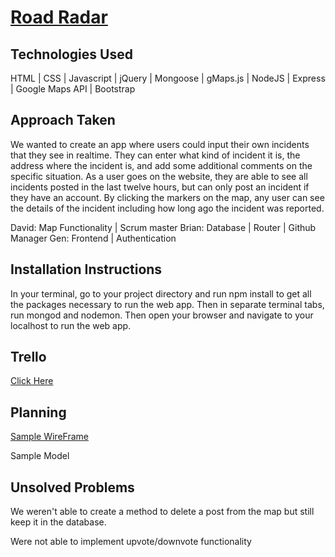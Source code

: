 # <a href = 'https://roadradar.herokuapp.com/' > Road Radar </a>


## Technologies Used
HTML | CSS | Javascript | jQuery | Mongoose | gMaps.js | NodeJS | Express | Google Maps API | Bootstrap

## Approach Taken
We wanted to create an app where users could input their own incidents that they see in realtime. They can enter what kind of incident it is, the address where the incident is, and add some additional comments on the specific situation. As a user goes on the website, they are able to see all incidents posted in the last twelve hours, but can only post an incident if they have an account. By clicking the markers on the map, any user can see the details of the incident including how long ago the incident was reported.

David: Map Functionality | Scrum master
Brian: Database | Router | Github Manager
Gen: Frontend | Authentication

## Installation Instructions
In your terminal, go to your project directory and run npm install to get all the packages necessary to run the web app. Then in separate terminal tabs, run mongod and nodemon. Then open your browser and navigate to your localhost to run the web app.

## Trello
<a href = https://trello.com/b/G5PowTKz/project-roadradar > Click Here </a>


## Planning
<a href = 'https://files.slack.com/files-pri/T0351JZQ0-F6984519A/screen_shot_2017-07-14_at_2.20.50_pm.png'> Sample WireFrame </a>

<a hred = #> Sample Model </a>

## Unsolved Problems
We weren't able to create a method to delete a post from the map but still keep it in the database.

Were not able to implement upvote/downvote functionality
